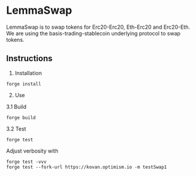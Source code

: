 
# LemmaSwap

LemmaSwap is to swap tokens for Erc20-Erc20, Eth-Erc20 and Erc20-Eth.
We are using the basis-trading-stablecoin underlying protocol to swap tokens. 

## Instructions 

1. Installation

```
forge install
```

2. Use 

3.1 Build 

```
forge build
```

3.2 Test 

```
forge test
```

Adjust verbosity with 

```
forge test -vvv
forge test --fork-url https://kovan.optimism.io -m testSwap1
```